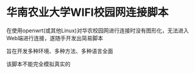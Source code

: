# 华南农业大学WIFI校园网连接脚本

在使用openwrt(或其他Linux)对华农校园网进行连接时没有图形化，无法进入Web端进行连接，遂随手开发出简易脚本

旨在开发多种环境、多种方法、多种语言全面

该脚本不能完全模拟真实的

